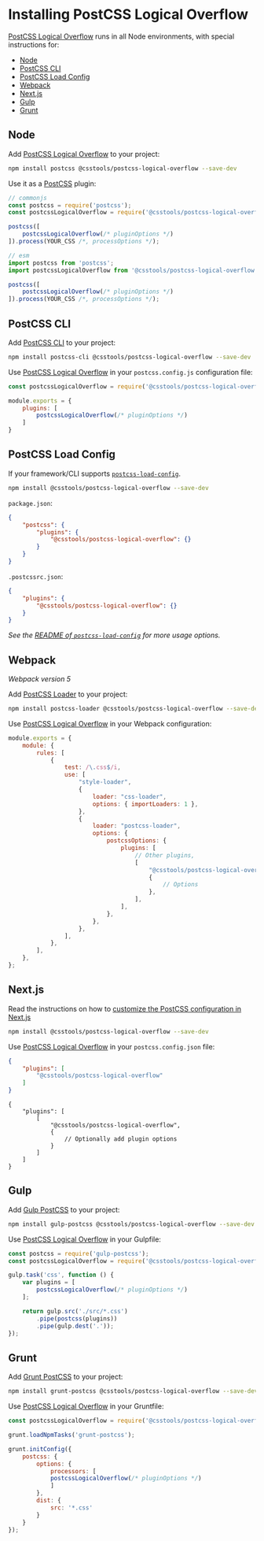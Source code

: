 # Installing PostCSS Logical Overflow

[PostCSS Logical Overflow] runs in all Node environments, with special instructions for:

- [Node](#node)
- [PostCSS CLI](#postcss-cli)
- [PostCSS Load Config](#postcss-load-config)
- [Webpack](#webpack)
- [Next.js](#nextjs)
- [Gulp](#gulp)
- [Grunt](#grunt)



## Node

Add [PostCSS Logical Overflow] to your project:

```bash
npm install postcss @csstools/postcss-logical-overflow --save-dev
```

Use it as a [PostCSS] plugin:

```js
// commonjs
const postcss = require('postcss');
const postcssLogicalOverflow = require('@csstools/postcss-logical-overflow');

postcss([
	postcssLogicalOverflow(/* pluginOptions */)
]).process(YOUR_CSS /*, processOptions */);
```

```js
// esm
import postcss from 'postcss';
import postcssLogicalOverflow from '@csstools/postcss-logical-overflow';

postcss([
	postcssLogicalOverflow(/* pluginOptions */)
]).process(YOUR_CSS /*, processOptions */);
```

## PostCSS CLI

Add [PostCSS CLI] to your project:

```bash
npm install postcss-cli @csstools/postcss-logical-overflow --save-dev
```

Use [PostCSS Logical Overflow] in your `postcss.config.js` configuration file:

```js
const postcssLogicalOverflow = require('@csstools/postcss-logical-overflow');

module.exports = {
	plugins: [
		postcssLogicalOverflow(/* pluginOptions */)
	]
}
```

## PostCSS Load Config

If your framework/CLI supports [`postcss-load-config`](https://github.com/postcss/postcss-load-config).

```bash
npm install @csstools/postcss-logical-overflow --save-dev
```

`package.json`:

```json
{
	"postcss": {
		"plugins": {
			"@csstools/postcss-logical-overflow": {}
		}
	}
}
```

`.postcssrc.json`:

```json
{
	"plugins": {
		"@csstools/postcss-logical-overflow": {}
	}
}
```

_See the [README of `postcss-load-config`](https://github.com/postcss/postcss-load-config#usage) for more usage options._

## Webpack

_Webpack version 5_

Add [PostCSS Loader] to your project:

```bash
npm install postcss-loader @csstools/postcss-logical-overflow --save-dev
```

Use [PostCSS Logical Overflow] in your Webpack configuration:

```js
module.exports = {
	module: {
		rules: [
			{
				test: /\.css$/i,
				use: [
					"style-loader",
					{
						loader: "css-loader",
						options: { importLoaders: 1 },
					},
					{
						loader: "postcss-loader",
						options: {
							postcssOptions: {
								plugins: [
									// Other plugins,
									[
										"@csstools/postcss-logical-overflow",
										{
											// Options
										},
									],
								],
							},
						},
					},
				],
			},
		],
	},
};
```

## Next.js

Read the instructions on how to [customize the PostCSS configuration in Next.js](https://nextjs.org/docs/advanced-features/customizing-postcss-config)

```bash
npm install @csstools/postcss-logical-overflow --save-dev
```

Use [PostCSS Logical Overflow] in your `postcss.config.json` file:

```json
{
	"plugins": [
		"@csstools/postcss-logical-overflow"
	]
}
```

```json5
{
	"plugins": [
		[
			"@csstools/postcss-logical-overflow",
			{
				// Optionally add plugin options
			}
		]
	]
}
```

## Gulp

Add [Gulp PostCSS] to your project:

```bash
npm install gulp-postcss @csstools/postcss-logical-overflow --save-dev
```

Use [PostCSS Logical Overflow] in your Gulpfile:

```js
const postcss = require('gulp-postcss');
const postcssLogicalOverflow = require('@csstools/postcss-logical-overflow');

gulp.task('css', function () {
	var plugins = [
		postcssLogicalOverflow(/* pluginOptions */)
	];

	return gulp.src('./src/*.css')
		.pipe(postcss(plugins))
		.pipe(gulp.dest('.'));
});
```

## Grunt

Add [Grunt PostCSS] to your project:

```bash
npm install grunt-postcss @csstools/postcss-logical-overflow --save-dev
```

Use [PostCSS Logical Overflow] in your Gruntfile:

```js
const postcssLogicalOverflow = require('@csstools/postcss-logical-overflow');

grunt.loadNpmTasks('grunt-postcss');

grunt.initConfig({
	postcss: {
		options: {
			processors: [
			postcssLogicalOverflow(/* pluginOptions */)
			]
		},
		dist: {
			src: '*.css'
		}
	}
});
```

[Gulp PostCSS]: https://github.com/postcss/gulp-postcss
[Grunt PostCSS]: https://github.com/nDmitry/grunt-postcss
[PostCSS]: https://github.com/postcss/postcss
[PostCSS CLI]: https://github.com/postcss/postcss-cli
[PostCSS Loader]: https://github.com/postcss/postcss-loader
[PostCSS Logical Overflow]: https://github.com/csstools/postcss-plugins/tree/main/plugins/postcss-logical-overflow
[Next.js]: https://nextjs.org
